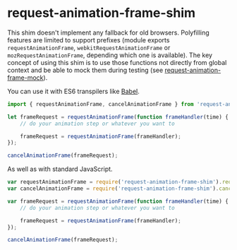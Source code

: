 # request-animation-frame-shim

This shim doesn't implement any fallback for old browsers. Polyfilling features
are limited to support prefixes (module exports `requestAnimationFrame`,
`webkitRequestAnimationFrame` or `mozRequestAnimationFrame`, depending which one
is available). The key concept of using this shim is to use those functions
not directly from global context and be able to mock them during testing
(see [request-animation-frame-mock](https://github.com/erykpiast/request-animation-frame-mock)).

You can use it with ES6 transpilers like [Babel](https://babeljs.io/).

```javascript
import { requestAnimationFrame, cancelAnimationFrame } from 'request-animation-frame-shim';

let frameRequest = requestAnimationFrame(function frameHandler(time) {
    // do your animation step or whatever you want to

    frameRequest = requestAnimationFrame(frameHandler);
});

cancelAnimationFrame(frameRequest);
```

As well as with standard JavaScript.

```javascript
var requestAnimationFrame = require('request-animation-frame-shim').requestAnimationFrame;
var cancelAnimationFrame = require('request-animation-frame-shim').cancelAnimationFrame;

var frameRequest = requestAnimationFrame(function frameHandler(time) {
    // do your animation step or whatever you want to

    frameRequest = requestAnimationFrame(frameHandler);
});

cancelAnimationFrame(frameRequest);
```
